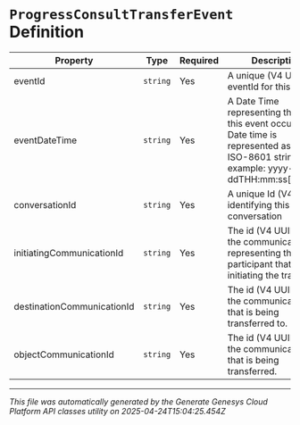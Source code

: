 # `ProgressConsultTransferEvent` Definition

| Property | Type | Required | Description |
|----------|------|----------|-------------|
| eventId | `string` | Yes | A unique (V4 UUID) eventId for this event |
| eventDateTime | `string` | Yes | A Date Time representing the time this event occurred. Date time is represented as an ISO-8601 string. For example: yyyy-MM-ddTHH:mm:ss[.mmm]Z |
| conversationId | `string` | Yes | A unique Id (V4 UUID) identifying this conversation |
| initiatingCommunicationId | `string` | Yes | The id (V4 UUID) of the communication representing the participant that is initiating the transfer. |
| destinationCommunicationId | `string` | Yes | The id (V4 UUID) of the communication that is being transferred to. |
| objectCommunicationId | `string` | Yes | The id (V4 UUID) of the communication that is being transferred. |

---

*This file was automatically generated by the Generate Genesys Cloud Platform API classes utility on 2025-04-24T15:04:25.454Z*